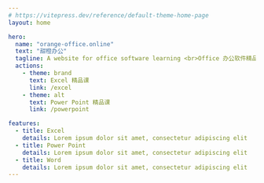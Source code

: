 ```yaml
---
# https://vitepress.dev/reference/default-theme-home-page
layout: home

hero:
  name: "orange-office.online"
  text: "甜橙办公"
  tagline: A website for office software learning <br>Office 办公软件精品课
  actions:
    - theme: brand
      text: Excel 精品课
      link: /excel
    - theme: alt
      text: Power Point 精品课
      link: /powerpoint

features:
  - title: Excel
    details: Lorem ipsum dolor sit amet, consectetur adipiscing elit
  - title: Power Point
    details: Lorem ipsum dolor sit amet, consectetur adipiscing elit
  - title: Word
    details: Lorem ipsum dolor sit amet, consectetur adipiscing elit
---
```


